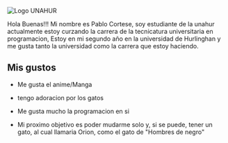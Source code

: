 ![Logo UNAHUR](./assets/UNAHUR.png)

Hola Buenas!!!
Mi nombre es Pablo Cortese, soy estudiante de la unahur actualmente estoy curzando la carrera de la tecnicatura universitaria en programacion, Estoy en mi segundo año en la universidad de Hurlinghan y me gusta tanto la universidad como la carrera que estoy haciendo.

## Mis gustos

- Me gusta el anime/Manga
  
- tengo adoracion por los gatos
  
- Me gusta mucho la programacion en si

- Mi proximo objetivo es poder mudarme solo y, si se puede, tener un gato, al cual llamaria Orion, como el gato de "Hombres de negro"
